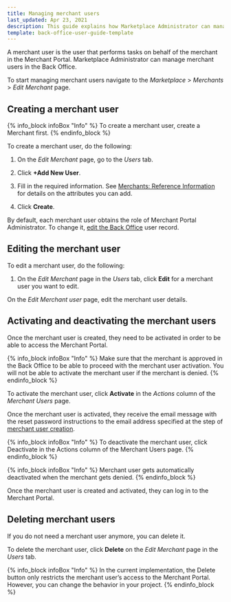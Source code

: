 ```yaml
---
title: Managing merchant users
last_updated: Apr 23, 2021
description: This guide explains how Marketplace Administrator can manage merchant users in the Back Office.
template: back-office-user-guide-template
---
```


A merchant user is the user that performs tasks on behalf of the merchant in the Merchant Portal. Marketplace Administrator can manage merchant users in the Back Office.

To start managing  merchant users navigate to the *Marketplace* > *Merchants* > *Edit Merchant* page.

## Creating a merchant user

{% info_block infoBox "Info" %}
To create a merchant user, create a Merchant first.
{% endinfo_block %}

To create a merchant user, do the following:

1. On the *Edit Merchant* page, go to the *Users* tab.

2. Click **+Add New User**.

3. Fill in the required information. See [Merchants: Reference Information](/docs/marketplace/user/back-office-user-guides/merchants/merchants-reference-information.html) for details on the attributes you can add.

4. Click **Create**.

By default, each merchant user obtains the role of Merchant Portal Administrator. To change it, [edit the Back Office](https://documentation.spryker.com/docs/managing-users#editing-a-user) user record.


## Editing the merchant user
To edit a merchant user, do the following:

1. On the *Edit Merchant* page in the *Users* tab, click **Edit** for a merchant user you want to edit.

On the *Edit Merchant user* page, edit the merchant user details.

## Activating and deactivating the merchant users

Once the merchant user is created, they need to be activated in order to be able to access the Merchant Portal.

{% info_block infoBox "Info" %}
Make sure that the merchant is approved in the Back Office to be able to proceed with the merchant user activation. You will not be able to activate the merchant user if the merchant is denied.
{% endinfo_block %}

To activate the merchant user, click **Activate** in the *Actions* column of the *Merchant Users* page.

Once the merchant user is activated, they receive the email message with the reset password instructions to the email address specified at the step of [merchant user creation](/docs/marketplace/user/back-office-user-guides/merchants/managing-merchant-users.html#creating-a-merchant-user).

{% info_block infoBox "Info" %}
To deactivate the merchant user, click Deactivate in the Actions column of the Merchant Users page.
{% endinfo_block %}

{% info_block infoBox "Info" %}
Merchant user gets automatically deactivated when the merchant gets denied.
{% endinfo_block %}

Once the merchant user is created and activated, they can log in to the Merchant Portal.

## Deleting merchant users

If you do not need a merchant user anymore, you can delete it.

To delete the merchant user, click **Delete** on the *Edit Merchant* page in the *Users* tab.

{% info_block infoBox "Info" %}
In the current implementation, the Delete button only restricts the merchant user’s access to the Merchant Portal. However, you can change the behavior in your project.
{% endinfo_block %}
